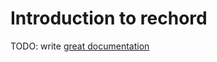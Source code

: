 # Introduction to rechord

TODO: write [great documentation](http://jacobian.org/writing/great-documentation/what-to-write/)
